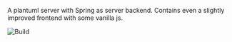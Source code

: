 A plantuml server with Spring as server backend. Contains even a slightly improved frontend with some vanilla js.

![Build](https://github.com/kDot/plantuml-springserver/actions/workflows/maven.yml/badge.svg)
